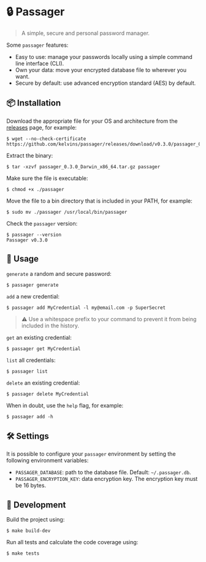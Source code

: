 # :lock: Passager

> A simple, secure and personal password manager.

Some `passager` features:

- Easy to use: manage your passwords locally using a simple command line interface (CLI).
- Own your data: move your encrypted database file to wherever you want.
- Secure by default: use advanced encryption standard (AES) by default.

## :package: Installation

Download the appropriate file for your OS and architecture from the [releases](https://github.com/kelvins/passager/releases) page, for example:

```
$ wget --no-check-certificate https://github.com/kelvins/passager/releases/download/v0.3.0/passager_0.3.0_Darwin_x86_64.tar.gz
```

Extract the binary:

```
$ tar -xzvf passager_0.3.0_Darwin_x86_64.tar.gz passager
```

Make sure the file is executable:

```
$ chmod +x ./passager
```

Move the file to a bin directory that is included in your PATH, for example:

```
$ sudo mv ./passager /usr/local/bin/passager
```

Check the `passager` version:

```
$ passager --version
Passager v0.3.0
```

## 🚸 Usage

`generate` a random and secure password:

```
$ passager generate
```

`add` a new credential:

```
$ passager add MyCredential -l my@email.com -p SuperSecret
```

> ⚠️ Use a whitespace prefix to your command to prevent it from being included in the history.

`get` an existing credential:

```
$ passager get MyCredential
```

`list` all credentials:

```
$ passager list
```

`delete` an existing credential:

```
$ passager delete MyCredential
```

When in doubt, use the `help` flag, for example:

```
$ passager add -h
```

## 🛠️ Settings

It is possible to configure your `passager` environment by setting the following environment variables:

- `PASSAGER_DATABASE`: path to the database file. Default: `~/.passager.db`.
- `PASSAGER_ENCRYPTION_KEY`: data encryption key. The encryption key must be 16 bytes.

## 👷 Development

Build the project using:

```
$ make build-dev
```

Run all tests and calculate the code coverage using:

```
$ make tests
```
